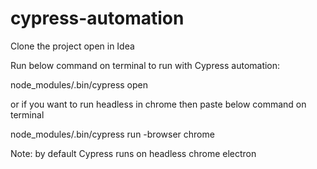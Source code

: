 # cypress-automation

Clone the project
open in Idea

Run below command on terminal to run with Cypress automation: 
  
  node_modules/.bin/cypress open 
  
or if you want to run headless in chrome then paste below command on terminal

node_modules/.bin/cypress run -browser chrome


Note: by default Cypress runs on headless chrome electron 




  
